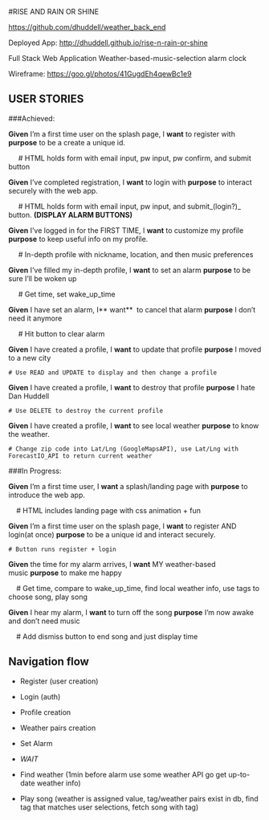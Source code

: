 #RISE AND RAIN OR SHINE

https://github.com/dhuddell/weather_back_end

Deployed App: http://dhuddell.github.io/rise-n-rain-or-shine

Full Stack Web Application
Weather-based-music-selection alarm clock

Wireframe: https://goo.gl/photos/41GugdEh4qewBc1e9

## USER STORIES
###Achieved:

**Given** I’m a first time user on the splash page, I **want** to register with **purpose** to be a create a unique id.

     # HTML holds form with email input, pw input, pw confirm, and submit button

**Given** I’ve completed registration, I **want** to login with **purpose** to interact securely with the web app.

     # HTML holds form with email input, pw input, and submit_(login?)_ button. **(DISPLAY ALARM BUTTONS)**

**Given** I’ve logged in for the FIRST TIME, I **want** to customize my profile **purpose** to keep useful info on my profile. 

     # In-depth profile with nickname, location, and then music preferences

**Given** I’ve filled my in-depth profile, I **want** to set an alarm **purpose** to be sure I’ll be woken up

     # Get time, set wake_up_time

**Given** I have set an alarm, I** want**  to cancel that alarm **purpose** I don’t need it anymore

     # Hit button to clear alarm

**Given** I have created a profile, I **want** to update that profile **purpose** I moved to a new city

    # Use READ and UPDATE to display and then change a profile

**Given** I have created a profile, I **want** to destroy that profile **purpose** I hate Dan Huddell

    # Use DELETE to destroy the current profile

**Given** I have created a profile, I **want** to see local weather **purpose** to know the weather.

    # Change zip code into Lat/Lng (GoogleMapsAPI), use Lat/Lng with ForecastIO_API to return current weather



###In Progress:

**Given** I’m a first time user, I **want** a splash/landing page with **purpose** to introduce the web app.

    # HTML includes landing page with css animation + fun

**Given** I’m a first time user on the splash page, I **want** to register AND login(at once) **purpose** to be a unique id and interact securely.

    # Button runs register + login

**Given** the time for my alarm arrives, I **want** MY weather-based music **purpose** to make me happy

    # Get time, compare to wake_up_time, find local weather info, use tags to choose song, play song

**Given** I hear my alarm, I **want** to turn off the song **purpose** I’m now awake and don’t need music

    # Add dismiss button to end song and just display time 

## Navigation flow

- Register (user creation)

- Login (auth)

- Profile creation

- Weather pairs creation

- Set Alarm

- *WAIT*

- Find weather (1min before alarm use some weather API go get up-to-date weather info)

- Play song (weather is assigned value, tag/weather pairs exist in db, find tag that matches user selections, fetch song with tag) 

